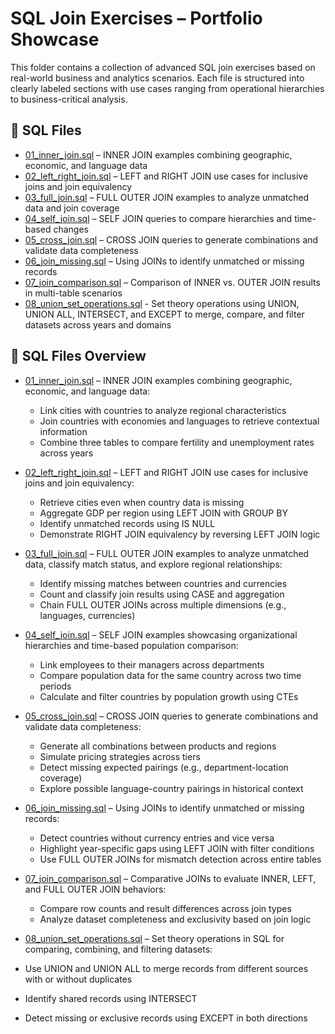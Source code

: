 # SQL Join Exercises – Portfolio Showcase

This folder contains a collection of advanced SQL join exercises based on real-world business and analytics scenarios. Each file is structured into clearly labeled sections with use cases ranging from operational hierarchies to business-critical analysis.


## 📄 SQL Files

- [01_inner_join.sql](01_inner_join.sql) – INNER JOIN examples combining geographic, economic, and language data  
- [02_left_right_join.sql](02_left_right_join.sql) – LEFT and RIGHT JOIN use cases for inclusive joins and join equivalency 
- [03_full_join.sql](03_full_join.sql) – FULL OUTER JOIN examples to analyze unmatched data and join coverage
- [04_self_join.sql](04_self_join.sql) – SELF JOIN queries to compare hierarchies and time-based changes
- [05_cross_join.sql](05_cross_join.sql) – CROSS JOIN queries to generate combinations and validate data completeness
- [06_join_missing.sql](06_join_missing.sql) – Using JOINs to identify unmatched or missing records  
- [07_join_comparison.sql](07_join_comparison.sql) – Comparison of INNER vs. OUTER JOIN results in multi-table scenarios
- [08_union_set_operations.sql](08_union_set_operations.sql) - Set theory operations using UNION, UNION ALL, INTERSECT, and EXCEPT to merge, compare, and filter datasets across years and domains


## 📄 SQL Files Overview

* [01_inner_join.sql](01_inner_join.sql) – INNER JOIN examples combining geographic, economic, and language data:

  * Link cities with countries to analyze regional characteristics
  * Join countries with economies and languages to retrieve contextual information
  * Combine three tables to compare fertility and unemployment rates across years

* [02_left_right_join.sql](02_left_right_join.sql) – LEFT and RIGHT JOIN use cases for inclusive joins and join equivalency:

  * Retrieve cities even when country data is missing
  * Aggregate GDP per region using LEFT JOIN with GROUP BY
  * Identify unmatched records using IS NULL
  * Demonstrate RIGHT JOIN equivalency by reversing LEFT JOIN logic

* [03_full_join.sql](03_full_join.sql) – FULL OUTER JOIN examples to analyze unmatched data, classify match status, and explore regional relationships:

  * Identify missing matches between countries and currencies
  * Count and classify join results using CASE and aggregation
  * Chain FULL OUTER JOINs across multiple dimensions (e.g., languages, currencies)

* [04_self_join.sql](04_self_join.sql) – SELF JOIN examples showcasing organizational hierarchies and time-based population comparison:

  * Link employees to their managers across departments
  * Compare population data for the same country across two time periods
  * Calculate and filter countries by population growth using CTEs

* [05_cross_join.sql](05_cross_join.sql) – CROSS JOIN queries to generate combinations and validate data completeness:

  * Generate all combinations between products and regions
  * Simulate pricing strategies across tiers
  * Detect missing expected pairings (e.g., department-location coverage)
  * Explore possible language-country pairings in historical context

* [06_join_missing.sql](06_join_missing.sql) – Using JOINs to identify unmatched or missing records:

  * Detect countries without currency entries and vice versa
  * Highlight year-specific gaps using LEFT JOIN with filter conditions
  * Use FULL OUTER JOINs for mismatch detection across entire tables

* [07_join_comparison.sql](07_join_comparison.sql) – Comparative JOINs to evaluate INNER, LEFT, and FULL OUTER JOIN behaviors:

  * Compare row counts and result differences across join types
  * Analyze dataset completeness and exclusivity based on join logic
 
* [08_union_set_operations.sql](08_union_set_operations.sql) – Set theory operations in SQL for comparing, combining, and filtering datasets:
  
* Use UNION and UNION ALL to merge records from different sources with or without duplicates
* Identify shared records using INTERSECT
* Detect missing or exclusive records using EXCEPT in both directions

